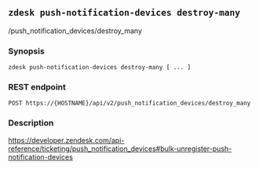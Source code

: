 ## `zdesk push-notification-devices destroy-many`

/push_notification_devices/destroy_many

### Synopsis

    zdesk push-notification-devices destroy-many [ ... ]

### REST endpoint

    POST https://{HOSTNAME}/api/v2/push_notification_devices/destroy_many

### Description

https://developer.zendesk.com/api-reference/ticketing/push_notification_devices#bulk-unregister-push-notification-devices

